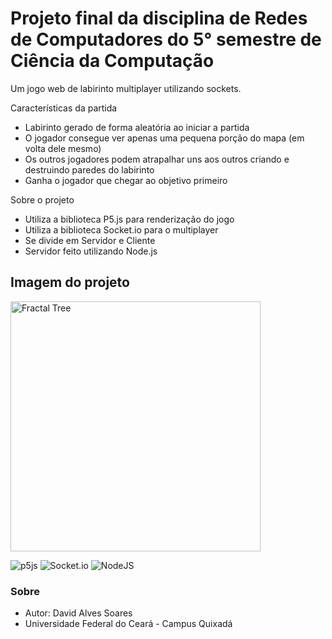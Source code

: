 # Projeto final da disciplina de Redes de Computadores do 5° semestre de Ciência da Computação
Um jogo web de labirinto multiplayer utilizando sockets.

Características da partida
  - Labirinto gerado de forma aleatória ao iniciar a partida
  - O jogador consegue ver apenas uma pequena porção do mapa (em volta dele mesmo)
  - Os outros jogadores podem atrapalhar uns aos outros criando e destruindo paredes do labirinto
  - Ganha o jogador que chegar ao objetivo primeiro

Sobre o projeto
  - Utiliza a biblioteca P5.js para renderização do jogo
  - Utiliza a biblioteca Socket.io para o multiplayer
  - Se divide em Servidor e Cliente
  - Servidor feito utilizando Node.js

## Imagem do projeto
<img src="https://github.com/dev-david-alves/Fractal-Tree-P5js/blob/main/Fractal_Tree/images/fractal_tree_01.png?raw=true" alt="Fractal Tree" style="width: 400px" />

![p5js](https://img.shields.io/badge/p5.js-ED225D?style=for-the-badge&logo=p5.js&logoColor=FFFFFF)
![Socket.io](https://img.shields.io/badge/Socket.io-black?style=for-the-badge&logo=socket.io&badgeColor=010101)
![NodeJS](https://img.shields.io/badge/node.js-6DA55F?style=for-the-badge&logo=node.js&logoColor=white)

### Sobre
  - Autor: David Alves Soares
  - Universidade Federal do Ceará - Campus Quixadá
